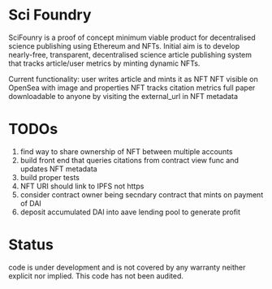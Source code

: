 # Sci Foundry
SciFounry is a proof of concept minimum viable product for decentralised science publishing using Ethereum and NFTs.
Initial aim is to develop nearly-free, transparent, decentralised science article publishing system that tracks article/user metrics by minting dynamic NFTs.

Current functionality:
	user writes article and mints it as NFT
	NFT visible on OpenSea with image and properties
	NFT tracks citation metrics
	full paper downloadable to anyone by visiting the external_url in NFT metadata

# TODOs

1. find way to share ownership of NFT between multiple accounts
2. build front end that queries citations from contract view func and updates NFT metadata
3. build proper tests
4. NFT URI should link to IPFS not https
5. consider contract owner being secndary contract that mints on payment of DAI
6. deposit accumulated DAI into aave lending pool to generate profit


# Status
code is under development and is not covered by any warranty neither explicit nor implied. This code has not been audited.

